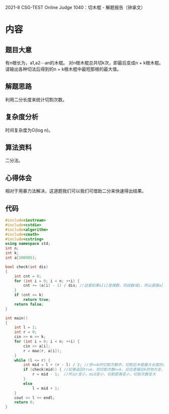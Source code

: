 2021-8 CSG-TEST Online Judge 1040：切木棍 - 解题报告（钟承文）
# 内容 #
## 题目大意 ##
有n根长为，a1,a2⋯an的木棍。 对n根木棍总共切k次，即最后变成n + k根木棍。请输出各种切法后得到的n + k根木棍中最短那根的最大值。
## 解题思路 ##
利用二分长度来统计切割次数。
## 复杂度分析 ##
时间复杂度为O(log n)。
## 算法资料 ##
二分法。
## 心得体会 ##
相对于用暴力法解决，这道题我们可以我们可借助二分来快速得出结果。
## 代码 ##
```C++
#include<iostream>
#include<cstdio>
#include<algorithm>
#include<cmath>
#include<cstring>
using namespace std;
int n;
int k;
int a[200005];

bool check(int dis)
{
    int cnt = 0;
    for (int i = 0; i < n; ++i) {
        cnt += (a[i] - 1) / dis; //这里如果a[i]是偶数，则段数减1，所以直接a[i]-1变成奇数就行，奇数则无所谓
    }
    if (cnt <= k)
        return true;
    return false;
}

int main()
{
    int l = 1;
    int r = 0;
    cin >> n >> k;
    for (int i = 0; i < n; ++i) {
        cin >> a[i];
        r = max(r, a[i]);
    }
    while (l <= r) {
        int mid = l + (r - l) / 2; //求<=k的切割次数中，切割后木棍最大长度的最小值
        if (check(mid)) { //如果返回true，则切割次数<=k，应往更接近k的地方走，
            r = mid - 1;  //所以r变小，mid变小，切割距离变小，切割次数变大
        }
        else
            l = mid + 1;
    }
    cout << l << endl;
    return 0;
}
```




